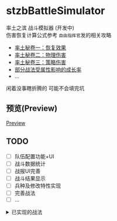 # stzbBattleSimulator
率土之滨 战斗模拟器 (开发中)  
伤害恢复计算公式参考 `自由指挥官`发的相关攻略   
* [率土秘卷一：恢复效果](https://ds.163.com/feed/61d6fcb5849ee2000141813e)
* [率土秘卷二：物理伤害](https://ds.163.com/feed/61d80f25c5a3250001371489)
* [率土秘卷三：策略伤害](https://ds.163.com/feed/61d960a5c5a3250001385b66)
* [部分战法受属性影响的成长率](https://ds.163.com/feed/60ba5ac4517f0f055ad52ce0)
* ...

闲着没事瞎折腾的 可能不会填完坑
## 预览(Preview)
[Preview](https://stzb-battle-simulator.vercel.app/?_blank)
## TODO
- [ ] 队伍配置功能+UI
- [ ] 战斗数据统计
- [ ] 战报UI完善
- [ ] 战斗结果显示
- [ ] 兵种及修改特性实现
- [ ] 完善战法
- [ ] ...

<details>
<summary>已实现的战法</summary>

  
* [A] 先驱突击
* [A] 温酒斩将
* [S] 血践黄砂
* [A] 方阵突击
* [A] 钝兵挫锐
* [S] 皇裔流离
* [S] 其疾如风

</details>
